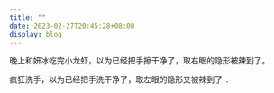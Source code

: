 ```yaml
---
title: ""
date: 2023-02-27T20:45:28+08:00
display: blog
---
```


晚上和妍冰吃完小龙虾，以为已经把手擦干净了，取右眼的隐形被辣到了。

疯狂洗手，以为已经把手洗干净了，取左眼的隐形又被辣到了-.-
